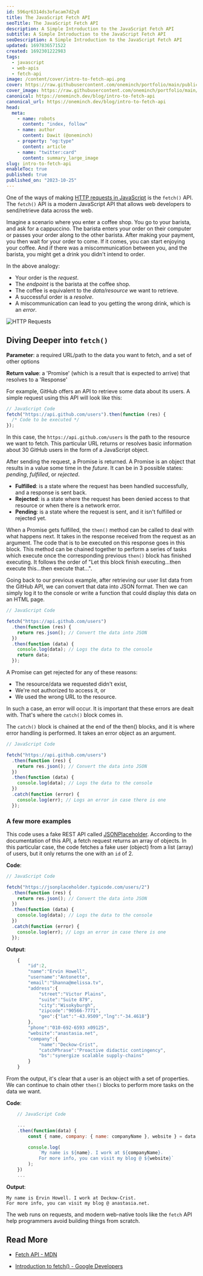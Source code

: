 ```yaml
---
id: 596qr6314ds3ofacam7d2y8
title: The JavaScript Fetch API
seoTitle: The JavaScript Fetch API
description: A Simple Introduction to the JavaScript Fetch API
subtitle: A Simple Introduction to the JavaScript Fetch API
seoDescription: A Simple Introduction to the JavaScript Fetch API
updated: 1697836571522
created: 1692301222983
tags:
  - javascript
  - web-apis
  - fetch-api
image: /content/cover/intro-to-fetch-api.png
cover: https://raw.githubusercontent.com/oneminch/portfolio/main/public/content/cover/intro-to-fetch-api.hashnode.png
cover_image: https://raw.githubusercontent.com/oneminch/portfolio/main/public/content/cover/intro-to-fetch-api.png
canonical: https://oneminch.dev/blog/intro-to-fetch-api
canonical_url: https://oneminch.dev/blog/intro-to-fetch-api
head:
  meta:
    - name: robots
      content: "index, follow"
    - name: author
      content: Dawit (@oneminch)
    - property: "og:type"
      content: article
    - name: "twitter:card"
      content: summary_large_image
slug: intro-to-fetch-api
enableToc: true
published: true
published_on: "2023-10-25"
---
```


One of the ways of making [HTTP requests in JavaScript](https://oneminch.dev/blog/http-requests-in-javascript) is the `fetch()` API. The `fetch()` API is a modern JavaScript API that allows web developers to send/retrieve data across the web.

Imagine a scenario where you enter a coffee shop. You go to your barista, and ask for a cappuccino. The barista enters your order on their computer or passes your order along to the other barista. After making your payment, you then wait for your order to come. If it comes, you can start enjoying your coffee. And if there was a miscommunication between you, and the barista, you might get a drink you didn't intend to order.

In the above analogy:

- Your order is the _request_.
- The _endpoint_ is the barista at the coffee shop.
- The coffee is equivalent to the _data/resource_ we want to retrieve.
- A successful order is a _resolve_.
- A miscommunication can lead to you getting the wrong drink, which is an _error_.

![HTTP Requests](/content/http-requests.demo.png)

## Diving Deeper into `fetch()`

**Parameter**: a required URL/path to the data you want to fetch, and a set of other options

**Return value**: a 'Promise' (which is a result that is expected to arrive) that resolves to a 'Response'

For example, GitHub offers an API to retrieve some data about its users. A simple request using this API will look like this:

```javascript
// JavaScript Code
fetch("https://api.github.com/users").then(function (res) {
  /* Code to be executed */
});
```

In this case, the `https://api.github.com/users` is the path to the resource we want to fetch. This particular URL returns or resolves basic information about 30 GitHub users in the form of a JavaScript object.

After sending the request, a Promise is returned. A Promise is an object that results in a value some time in the _future_. It can be in 3 possible states: _pending_, _fulfilled_, or _rejected_.

- **Fulfilled**: is a state where the request has been handled successfully, and a response is sent back.
- **Rejected**: is a state where the request has been denied access to that resource or when there is a network error.
- **Pending**: is a state where the request is sent, and it isn't fulfilled or rejected yet.

When a Promise gets fulfilled, the `then()` method can be called to deal with what happens next. It takes in the response received from the request as an argument. The code that is to be executed on this response goes in this block. This method can be chained together to perform a series of tasks which execute once the corresponding previous `then()` block has finished executing. It follows the order of "Let this block finish executing...then execute this...then execute that...".

Going back to our previous example, after retrieving our user list data from the GitHub API, we can convert that data into JSON format. Then we can simply log it to the console or write a function that could display this data on an HTML page.

```javascript
// JavaScript Code

fetch("https://api.github.com/users")
  .then(function (res) {
    return res.json(); // Convert the data into JSON
  })
  .then(function (data) {
    console.log(data); // Logs the data to the console
    return data;
  });
```

A Promise can get rejected for any of these reasons:

- The resource/data we requested didn't exist,
- We're not authorized to access it, or
- We used the wrong URL to the resource.

In such a case, an error will occur. It is important that these errors are dealt with. That's where the `catch()` block comes in.

The `catch()` block is chained at the end of the then() blocks, and it is where error handling is performed. It takes an error object as an argument.

```javascript
// JavaScript Code

fetch("https://api.github.com/users")
  .then(function (res) {
    return res.json(); // Convert the data into JSON
  })
  .then(function (data) {
    console.log(data); // Logs the data to the console
  })
  .catch(function (error) {
    console.log(err); // Logs an error in case there is one
  });
```

### A few more examples

This code uses a fake REST API called [JSONPlaceholder](https://jsonplaceholder.typicode.com/). According to the documentation of this API, a fetch request returns an array of objects. In this particular case, the code fetches a fake user (object) from a list (array) of users, but it only returns the one with an `id` of 2.

**Code**:

```javascript
// JavaScript Code

fetch("https://jsonplaceholder.typicode.com/users/2")
  .then(function (res) {
    return res.json(); // Convert the data into JSON
  })
  .then(function (data) {
    console.log(data); // Logs the data to the console
  })
  .catch(function (error) {
    console.log(err); // Logs an error in case there is one
  });
```

**Output**:

```javascript
    {
        "id":2,
        "name":"Ervin Howell",
        "username":"Antonette",
        "email":"Shanna@melissa.tv",
        "address":{
            "street":"Victor Plains",
            "suite":"Suite 879",
            "city":"Wisokyburgh",
            "zipcode":"90566-7771",
            "geo":{"lat":"-43.9509","lng":"-34.4618"}
        },
        "phone":"010-692-6593 x09125",
        "website":"anastasia.net",
        "company":{
            "name":"Deckow-Crist",
            "catchPhrase":"Proactive didactic contingency",
            "bs":"synergize scalable supply-chains"
        }
    }
```

From the output, it's clear that a user is an object with a set of properties. We can continue to chain other `then()` blocks to perform more tasks on the data we want.

**Code**:

```javascript
    // JavaScript Code

    ...
    .then(function(data) {
        const { name, company: { name: companyName }, website } = data

        console.log(
            `My name is ${name}. I work at ${companyName}.
            For more info, you can visit my blog @ ${website}`
        );
    })
    ...
```

**Output**:

```
My name is Ervin Howell. I work at Deckow-Crist.
For more info, you can visit my blog @ anastasia.net.
```

The web runs on requests, and modern web-native tools like the `fetch` API help programmers avoid building things from scratch.

## Read More

- [Fetch API - MDN](https://developer.mozilla.org/en-US/docs/Web/API/Fetch_API)

- [Introduction to fetch() - Google Developers](https://developers.google.com/web/updates/2015/03/introduction-to-fetch)
